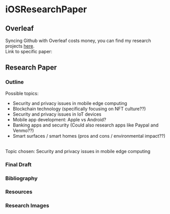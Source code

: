 # iOSResearchPaper
## Overleaf
Syncing Github with Overleaf costs money, you can find my research projects [here](https://www.overleaf.com/project).</br>
Link to specific paper:
## Research Paper
### Outline 
Possible topics:
* Security and privacy issues in mobile edge computing
* Blockchain technology (specifically focusing on NFT culture??)
* Security and privacy issues in IoT devices
* Mobile app development: Apple vs Android?
* Banking apps and security (Could also research apps like Paypal and Venmo??)
* Smart surfaces / smart homes (pros and cons / environmental impact??) 
</br>
Topic chosen: Security and privacy issues in mobile edge computing

### Final Draft
### Bibliography
### Resources
### Research Images
